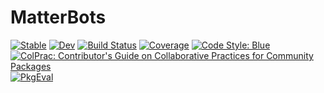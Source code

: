 # MatterBots

[![Stable](https://img.shields.io/badge/docs-stable-blue.svg)](https://Azzaare.github.io/MatterBots.jl/stable/)
[![Dev](https://img.shields.io/badge/docs-dev-blue.svg)](https://Azzaare.github.io/MatterBots.jl/dev/)
[![Build Status](https://github.com/Azzaare/MatterBots.jl/actions/workflows/CI.yml/badge.svg?branch=main)](https://github.com/Azzaare/MatterBots.jl/actions/workflows/CI.yml?query=branch%3Amain)
[![Coverage](https://codecov.io/gh/Azzaare/MatterBots.jl/branch/main/graph/badge.svg)](https://codecov.io/gh/Azzaare/MatterBots.jl)
[![Code Style: Blue](https://img.shields.io/badge/code%20style-blue-4495d1.svg)](https://github.com/invenia/BlueStyle)
[![ColPrac: Contributor's Guide on Collaborative Practices for Community Packages](https://img.shields.io/badge/ColPrac-Contributor's%20Guide-blueviolet)](https://github.com/SciML/ColPrac)
[![PkgEval](https://JuliaCI.github.io/NanosoldierReports/pkgeval_badges/M/MatterBots.svg)](https://JuliaCI.github.io/NanosoldierReports/pkgeval_badges/report.html)
